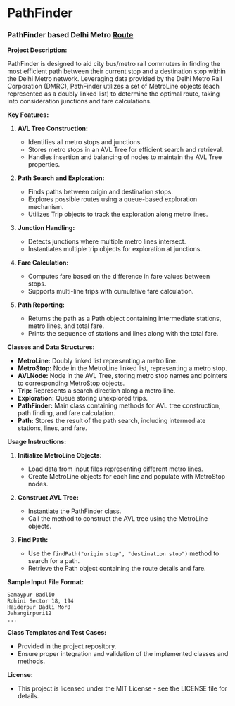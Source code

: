 # PathFinder

### PathFinder based Delhi Metro [Route](https://www.delhimetrorail.com/network_map)

**Project Description:**

PathFinder is designed to aid city bus/metro rail commuters in finding the most efficient path between their current stop and a destination stop within the Delhi Metro network. Leveraging data provided by the Delhi Metro Rail Corporation (DMRC), PathFinder utilizes a set of MetroLine objects (each represented as a doubly linked list) to determine the optimal route, taking into consideration junctions and fare calculations.

**Key Features:**
1. **AVL Tree Construction:** 
   - Identifies all metro stops and junctions.
   - Stores metro stops in an AVL Tree for efficient search and retrieval.
   - Handles insertion and balancing of nodes to maintain the AVL Tree properties.

2. **Path Search and Exploration:**
   - Finds paths between origin and destination stops.
   - Explores possible routes using a queue-based exploration mechanism.
   - Utilizes Trip objects to track the exploration along metro lines.

3. **Junction Handling:**
   - Detects junctions where multiple metro lines intersect.
   - Instantiates multiple trip objects for exploration at junctions.

4. **Fare Calculation:**
   - Computes fare based on the difference in fare values between stops.
   - Supports multi-line trips with cumulative fare calculation.

5. **Path Reporting:**
   - Returns the path as a Path object containing intermediate stations, metro lines, and total fare.
   - Prints the sequence of stations and lines along with the total fare.

**Classes and Data Structures:**
- **MetroLine:** Doubly linked list representing a metro line.
- **MetroStop:** Node in the MetroLine linked list, representing a metro stop.
- **AVLNode:** Node in the AVL Tree, storing metro stop names and pointers to corresponding MetroStop objects.
- **Trip:** Represents a search direction along a metro line.
- **Exploration:** Queue storing unexplored trips.
- **PathFinder:** Main class containing methods for AVL tree construction, path finding, and fare calculation.
- **Path:** Stores the result of the path search, including intermediate stations, lines, and fare.

**Usage Instructions:**

1. **Initialize MetroLine Objects:**
   - Load data from input files representing different metro lines.
   - Create MetroLine objects for each line and populate with MetroStop nodes.

2. **Construct AVL Tree:**
   - Instantiate the PathFinder class.
   - Call the method to construct the AVL tree using the MetroLine objects.

3. **Find Path:**
   - Use the `findPath("origin stop", "destination stop")` method to search for a path.
   - Retrieve the Path object containing the route details and fare.

**Sample Input File Format:**
```
Samaypur Badli0
Rohini Sector 18, 194
Haiderpur Badli Mor8
Jahangirpuri12
...
```

**Class Templates and Test Cases:**
- Provided in the project repository.
- Ensure proper integration and validation of the implemented classes and methods.


**License:**
- This project is licensed under the MIT License - see the LICENSE file for details.
